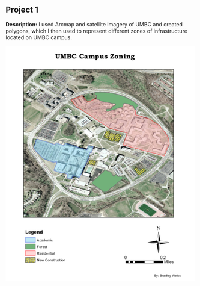 ## Project 1

**Description:** I used Arcmap and satellite imagery of UMBC and created polygons, which I then used to represent different zones of infrastructure located on UMBC campus.

<img src="images/L2P2full.png?raw=true"/>
